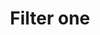 ---
title: Filter one
tags: ["filter", "one", "single", "options", "sort"]
icon: filter-one
svg: '<svg xmlns="http://www.w3.org/2000/svg" width="24" height="24" fill="none" viewBox="0 0 24 24" stroke-width="1.5" stroke-linecap="round" stroke-linejoin="round" stroke="currentColor"><path d="M10.046 17.676v-3.918c0-.554 0-.832-.05-1.1a3 3 0 0 0-.219-.686c-.114-.247-.274-.474-.595-.926L5.935 6.467c-.566-.797-.849-1.196-.836-1.529a.98.98 0 0 1 .38-.735C5.743 4 6.232 4 7.21 4h9.581c.978 0 1.467 0 1.73.203a.97.97 0 0 1 .38.735c.014.333-.27.732-.835 1.53l-3.247 4.578c-.32.452-.481.679-.595.926a3 3 0 0 0-.22.687c-.05.267-.05.544-.05 1.1v5.871m-3.907-1.954c1.654-.732 3.908-.296 3.908 1.954m-3.908-1.954c-.033 2.235 2.262 2.792 3.908 1.954"/></svg>'
---